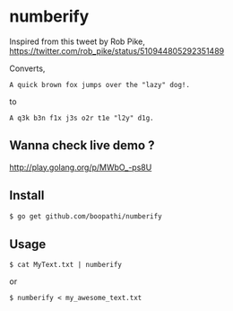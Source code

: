 # numberify

Inspired from this tweet by Rob Pike, https://twitter.com/rob_pike/status/510944805292351489

Converts,

```
A quick brown fox jumps over the "lazy" dog!.
```

to

```
A q3k b3n f1x j3s o2r t1e "l2y" d1g.
```

## Wanna check live demo ?

http://play.golang.org/p/MWbO_-ps8U

## Install

```sh
$ go get github.com/boopathi/numberify
```

## Usage

```
$ cat MyText.txt | numberify
```

or

```
$ numberify < my_awesome_text.txt
```

